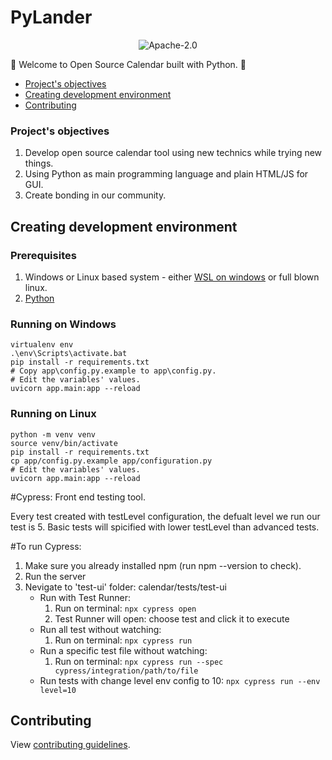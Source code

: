 # PyLander

<p align="center">
  <img title="Apache-2.0" src="https://img.shields.io/github/license/PythonFreeCourse/calendar.svg">
</p>

👋 Welcome to Open Source Calendar built with Python. 🐍

* [Project's objectives](#Project's-objectives)
* [Creating development environment](#creating-development-environment)
* [Contributing](#contributing)
### Project's objectives
1. Develop open source calendar tool using new technics while trying new things.
2. Using Python as main programming language and plain HTML/JS for GUI.
3. Create bonding in our community.

## Creating development environment
### Prerequisites
1. Windows or Linux based system - either [WSL on windows](https://docs.microsoft.com/en-us/windows/wsl/install-win10) or full blown linux.
2. [Python](https://www.python.org/downloads/release/python-385/) 

### Running on Windows

```shell
virtualenv env
.\env\Scripts\activate.bat
pip install -r requirements.txt
# Copy app\config.py.example to app\config.py.
# Edit the variables' values.
uvicorn app.main:app --reload
```

### Running on Linux
```shell
python -m venv venv
source venv/bin/activate
pip install -r requirements.txt
cp app/config.py.example app/configuration.py
# Edit the variables' values.
uvicorn app.main:app --reload
```

#Cypress:
Front end testing tool.

Every test created with testLevel configuration, the defualt level we run our test is 5.
Basic tests will spicified with lower testLevel than advanced tests.

#To run Cypress:

1. Make sure you already installed npm (run npm --version to check).
2. Run the server
3. Nevigate to 'test-ui' folder: calendar/tests/test-ui
    - Run with Test Runner:
        1. Run on terminal: ```npx cypress open```
        2. Test Runner will open: choose test and click it to execute
    - Run all test without watching:
        1. Run on terminal: ```npx cypress run```
    - Run a specific test file without watching:
        1. Run on terminal: ```npx cypress run --spec cypress/integration/path/to/file```
    - Run tests with change level env config to 10: ```npx cypress run --env level=10```

## Contributing
View [contributing guidelines](https://github.com/PythonFreeCourse/calendar/blob/master/CONTRIBUTING.md).
